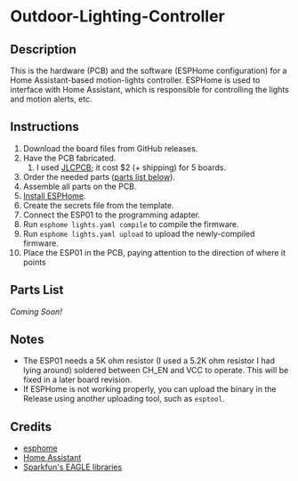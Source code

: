 # Outdoor-Lighting-Controller

## Description

This is the hardware (PCB) and the software (ESPHome configuration) for a Home Assistant-based motion-lights controller. ESPHome is used to interface with Home Assistant, which is responsible for controlling the lights and motion alerts, etc.

## Instructions

1. Download the board files from GitHub releases.
2. Have the PCB fabricated.
    1. I used [JLCPCB](jlcpcb.com); it cost $2 (+ shipping) for 5 boards.
3. Order the needed parts ([parts list below](#parts-list)).
4. Assemble all parts on the PCB.
5. [Install ESPHome](https://esphome.io/guides/getting_started_command_line.html#getting-started-with-esphome).
6. Create the secrets file from the template.
7. Connect the ESP01 to the programming adapter.
8. Run `esphome lights.yaml compile` to compile the firmware.
9. Run `esphome lights.yaml upload` to upload the newly-compiled firmware.
10. Place the ESP01 in the PCB, paying attention to the direction of where it points

## Parts List

_Coming Soon!_

## Notes

-   The ESP01 needs a 5K ohm resistor (I used a 5.2K ohm resistor I had lying around) soldered between CH_EN and VCC to operate. This will be fixed in a later board revision.
-   If ESPHome is not working properly, you can upload the binary in the Release using another uploading tool, such as `esptool`.

## Credits

-   [esphome](esphome.io)
-   [Home Assistant](home-assistant.io)
-   [Sparkfun's EAGLE libraries](https://github.com/sparkfun/SparkFun-Eagle-Libraries)
